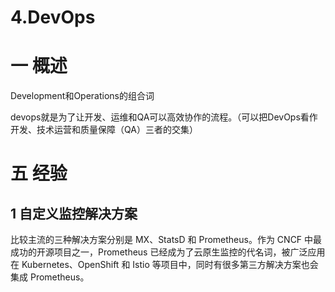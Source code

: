 # 4.DevOps

# 一 概述
Development和Operations的组合词

devops就是为了让开发、运维和QA可以高效协作的流程。（可以把DevOps看作开发、技术运营和质量保障（QA）三者的交集）

# 五 经验
## 1 自定义监控解决方案
比较主流的三种解决方案分别是 MX、StatsD 和 Prometheus。作为 CNCF 中最成功的开源项目之一，Prometheus 已经成为了云原生监控的代名词，被广泛应用在 Kubernetes、OpenShift 和 Istio 等项目中，同时有很多第三方解决方案也会集成 Prometheus。